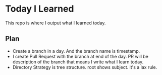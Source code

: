 # Today I Learned
This repo is where I output what I learned today.

## Plan
- Create a branch in a day. And the branch name is timestamp.
- I create Pull Request with the branch at end of the day. PR will be description of the branch that means I write what I learn today.
- Directory Strategy is tree structure. root shows subject. it's a lax rule.

